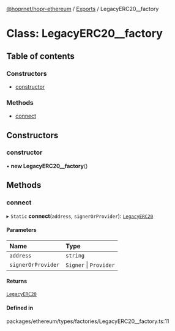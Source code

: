 [@hoprnet/hopr-ethereum](../README.md) / [Exports](../modules.md) / LegacyERC20__factory

# Class: LegacyERC20\_\_factory

## Table of contents

### Constructors

- [constructor](legacyerc20__factory.md#constructor)

### Methods

- [connect](legacyerc20__factory.md#connect)

## Constructors

### constructor

• **new LegacyERC20__factory**()

## Methods

### connect

▸ `Static` **connect**(`address`, `signerOrProvider`): [`LegacyERC20`](legacyerc20.md)

#### Parameters

| Name | Type |
| :------ | :------ |
| `address` | `string` |
| `signerOrProvider` | `Signer` \| `Provider` |

#### Returns

[`LegacyERC20`](legacyerc20.md)

#### Defined in

packages/ethereum/types/factories/LegacyERC20__factory.ts:11
